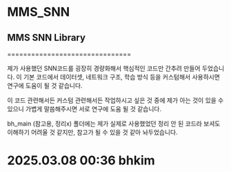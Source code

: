 # MMS_SNN
## MMS SNN Library

===============================

제가 사용했던 SNN코드를 굉장히 경량화해서 핵심적인 코드만 간추려 만들어 두었습니다.
이 기본 코드에서 데이터셋, 네트워크 구조, 학습 방식 등을 커스텀해서 사용하시면 연구에 도움이 될 것 같습니다.

이 코드 관련해서든 커스텀 관련해서든 작업하시고 싶은 것 중에 제가 아는 것이 있을 수 있으니 가볍게 말씀해주시면 서로 연구에 도움 될 것 같습니다.

bh_main (참고용, 정리x) 폴더에는 제가 실제로 사용했었던 정리 안 된 코드라 보셔도 이해하기 어려울 것 같지만, 참고가 될 수 있을 것 같아 놔두었습니다. 

2025.03.08 00:36 bhkim
===============================
